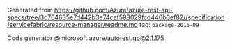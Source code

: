 Generated from https://github.com/Azure/azure-rest-api-specs/tree/3c764635e7d442b3e74caf593029fcd440b3ef82//specification/servicefabric/resource-manager/readme.md tag: `package-2016-09`

Code generator @microsoft.azure/autorest.go@2.1.175


